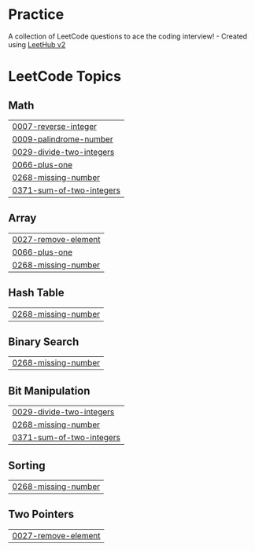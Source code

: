 # Practice
A collection of LeetCode questions to ace the coding interview! - Created using [LeetHub v2](https://github.com/arunbhardwaj/LeetHub-2.0)

<!---LeetCode Topics Start-->
# LeetCode Topics
## Math
|  |
| ------- |
| [0007-reverse-integer](https://github.com/3012shenba/Practice/tree/master/0007-reverse-integer) |
| [0009-palindrome-number](https://github.com/3012shenba/Practice/tree/master/0009-palindrome-number) |
| [0029-divide-two-integers](https://github.com/3012shenba/Practice/tree/master/0029-divide-two-integers) |
| [0066-plus-one](https://github.com/3012shenba/Practice/tree/master/0066-plus-one) |
| [0268-missing-number](https://github.com/3012shenba/Practice/tree/master/0268-missing-number) |
| [0371-sum-of-two-integers](https://github.com/3012shenba/Practice/tree/master/0371-sum-of-two-integers) |
## Array
|  |
| ------- |
| [0027-remove-element](https://github.com/3012shenba/Practice/tree/master/0027-remove-element) |
| [0066-plus-one](https://github.com/3012shenba/Practice/tree/master/0066-plus-one) |
| [0268-missing-number](https://github.com/3012shenba/Practice/tree/master/0268-missing-number) |
## Hash Table
|  |
| ------- |
| [0268-missing-number](https://github.com/3012shenba/Practice/tree/master/0268-missing-number) |
## Binary Search
|  |
| ------- |
| [0268-missing-number](https://github.com/3012shenba/Practice/tree/master/0268-missing-number) |
## Bit Manipulation
|  |
| ------- |
| [0029-divide-two-integers](https://github.com/3012shenba/Practice/tree/master/0029-divide-two-integers) |
| [0268-missing-number](https://github.com/3012shenba/Practice/tree/master/0268-missing-number) |
| [0371-sum-of-two-integers](https://github.com/3012shenba/Practice/tree/master/0371-sum-of-two-integers) |
## Sorting
|  |
| ------- |
| [0268-missing-number](https://github.com/3012shenba/Practice/tree/master/0268-missing-number) |
## Two Pointers
|  |
| ------- |
| [0027-remove-element](https://github.com/3012shenba/Practice/tree/master/0027-remove-element) |
<!---LeetCode Topics End-->